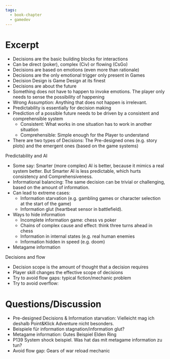```yaml
---
tags:
  - book-chapter
  - gamedev
---
```

# Excerpt

- Decisions are the basic building blocks for interactions
- Can be direct (poker), complex (Civ) or flowing (CsGo)
- Decisions are based on emotions (even more than rationale)
- Decisions are the only emotional trigger only present in Games
- Decision Design is Game Design at its finest
- Decisions are about the future
- Something does not have to happen to invoke emotions. The player only needs to sense the possibility of happening
- Wrong Assumption: Anything that does not happen is irrelevant.
- Predictability is essentially for decision making
- Prediction of a possible future needs to be driven by a consistent and comprehensible system
    - Consistent: What works in one situation has to work in another situation
    - Comprehensible: Simple enough for the Player to understand
- There are two types of Decisions: The Pre-designed ones (e.g. story plots) and the emergent ones (based on the game systems)

Predictability and AI

- Some say: Smarter (more complex) AI is better, because it mimics a real system better. But Smarter AI is less predictable, which hurts consistency and Comprehensiveness.
- Informational balancing: The same decision can be trivial or challenging, based on the amount of information.
- Can lead to extreme cases:
    - Information starvation (e.g. gambling games or character selection at the start of the game)
    - Information glut (heartbeat sensor in battlefield).
- Ways to hide information
    - Incomplete information game: chess vs poker
    - Chains of complex cause and effect: think three turns ahead in chess
    - Information in internal states (e.g. real human enemies
    - Information hidden in speed (e.g. doom)
- Metagame information

Decisions and flow

- Decision scope is the amount of thought that a decision requires
- Player skill changes the effective scope of decisions
- Try to avoid flow gaps: typical fiction/mechanic problem
- Try to avoid overflow:

# Questions/Discussion

- Pre-designed Decisions & Information starvation: Vielleicht mag ich deshalb Point&Klick Adventure nicht besonders.
- Beispiele für information stagnation/information glut?
- Metagame information: Gutes Beispiel Elden Ring
- P139 System shock beispiel. Was hat das mit metagame information zu tun?
- Avoid flow gap: Gears of war reload mechanic
